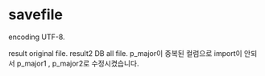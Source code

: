 # savefile
encoding UTF-8.

result original file.
result2 DB all file. 
p_major이 중복된 컬럼으로 import이 안되서 p_major1 , p_major2로 수정시켰습니다.
